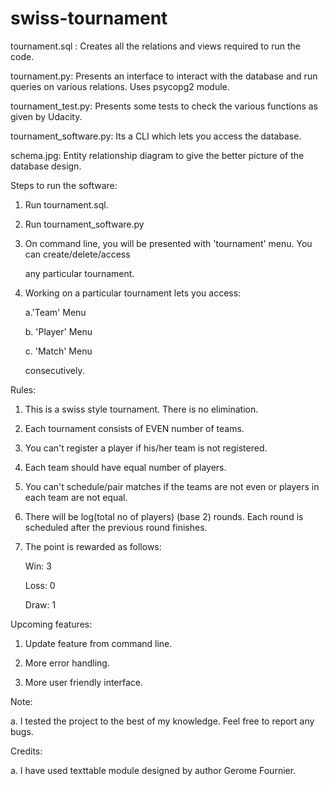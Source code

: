 # swiss-tournament
tournament.sql : Creates all the relations and views required to run the code.

tournament.py: Presents an interface to interact with the database and run queries on various relations. 
               Uses psycopg2 module.
               
tournament_test.py: Presents some tests to check the various functions as given
                    by Udacity.

tournament_software.py: Its a CLI which lets you access the database.

schema.jpg: Entity relationship diagram to give the better picture of the database design.



Steps to run the software:

1. Run tournament.sql.

2. Run tournament_software.py

3. On command line, you will be presented with 'tournament' menu. You can create/delete/access

   any particular tournament.
   
4. Working on a particular tournament lets you access:

   a.'Team' Menu
   
   b. 'Player' Menu
   
   c. 'Match' Menu
   
   consecutively.
 
Rules:

1. This is a swiss style tournament. There is no elimination.

2. Each tournament consists of EVEN number of teams.

3. You can't register a player if his/her team is not registered.

4. Each team should have equal number of players.

5. You can't schedule/pair matches if the teams are not even or 
   players in each team are not equal.
   
6. There will be log(total no of players) (base 2) rounds. Each round
   is scheduled after the previous round finishes.
   
7. The point is rewarded as follows:

   Win: 3
   
   Loss: 0
   
   Draw: 1


Upcoming features:

1. Update feature from command line.

2. More error handling.

3. More user friendly interface.


Note:

a. I tested the project to the best of my knowledge. Feel free
   to report any bugs.
   
Credits: 

a. I have used texttable module designed by author Gerome Fournier.
